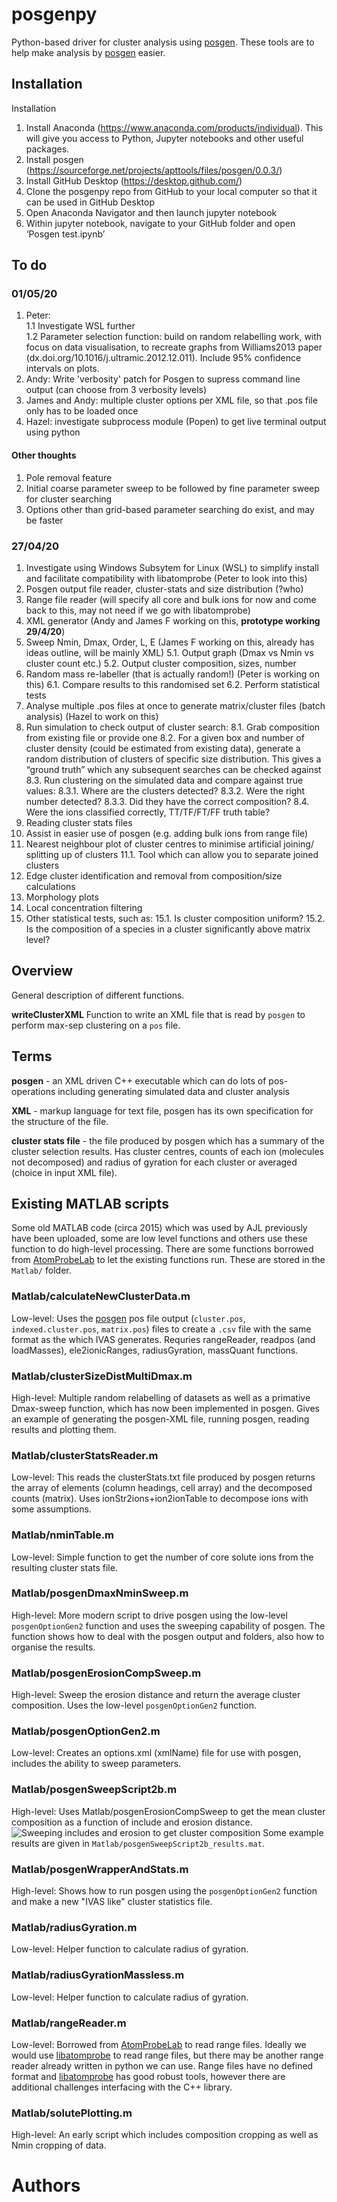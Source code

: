# posgenpy
Python-based driver for cluster analysis using [posgen](http://apttools.sourceforge.net). These tools are to help make analysis by [posgen](http://apttools.sourceforge.net) easier.
## Installation 
Installation
1.	Install Anaconda (https://www.anaconda.com/products/individual). This will give you access to Python, Jupyter notebooks and other useful packages.
2.	Install posgen (https://sourceforge.net/projects/apttools/files/posgen/0.0.3/) 
3.	Install GitHub Desktop (https://desktop.github.com/)
4.	Clone the posgenpy repo from GitHub to your local computer so that it can be used in GitHub Desktop
5.	Open Anaconda Navigator and then launch jupyter notebook
6.	Within jupyter notebook, navigate to your GitHub folder and open ‘Posgen test.ipynb’

## To do
### 01/05/20
1. Peter: <br>
1.1 Investigate WSL further <br>
1.2 Parameter selection function: build on random relabelling work, with focus on data visualisation, to recreate graphs from Williams2013 paper (dx.doi.org/10.1016/j.ultramic.2012.12.011). Include 95% confidence intervals on plots.
2. Andy: Write 'verbosity' patch for Posgen to supress command line output (can choose from 3 verbosity levels)
3. James and Andy: multiple cluster options per XML file, so that .pos file only has to be loaded once
4. Hazel: investigate subprocess module (Popen) to get live terminal output using python

#### Other thoughts
1. Pole removal feature
2. Initial coarse parameter sweep to be followed by fine parameter sweep for cluster searching
3. Options other than grid-based parameter searching do exist, and may be faster


### 27/04/20
1. Investigate using Windows Subsytem for Linux (WSL) to simplify install and facilitate compatibility with libatomprobe (Peter to look into this)
2.	Posgen output file reader, cluster-stats and size distribution (?who)
3.	Range file reader (will specify all core and bulk ions for now and come back to this, may not need if we go with libatomprobe)
4.	XML generator (Andy and James F working on this, **prototype working 29/4/20**)
5.	Sweep Nmin, Dmax, Order, L, E (James F working on this, already has ideas outline, will be mainly XML)
5.1.	Output graph (Dmax vs Nmin vs cluster count etc.) 
5.2.	Output cluster composition, sizes, number
6.	Random mass re-labeller (that is actually random!) (Peter is working on this)
6.1.	Compare results to this randomised set 
6.2.	Perform statistical tests
7.	Analyse multiple .pos files at once to generate matrix/cluster files (batch analysis) (Hazel to work on this)
8.	Run simulation to check output of cluster search:
8.1.	Grab composition from existing file or provide one
8.2.	For a given box and number of cluster density (could be estimated from existing data), generate a random distribution of clusters of specific size distribution. This gives a “ground truth” which any subsequent searches can be checked against
8.3.	Run clustering on the simulated data and compare against true values:
8.3.1.	Where are the clusters detected? 
8.3.2.	Were the right number detected? 
8.3.3.	Did they have the correct composition? 
8.4.	Were the ions classified correctly, TT/TF/FT/FF truth table?
9.	Reading cluster stats files
10.	Assist in easier use of posgen (e.g. adding bulk ions from range file) 
11.	Nearest neighbour plot of cluster centres to minimise artificial joining/ splitting up of clusters 
11.1.	Tool which can allow you to separate joined clusters
12.	Edge cluster identification and removal from composition/size calculations 
13.	Morphology plots 
14.	Local concentration filtering 
15.	Other statistical tests, such as: 
15.1.	Is cluster composition uniform? 
15.2.	Is the composition of a species in a cluster significantly above matrix level?


## Overview
General description of different functions.

**writeClusterXML** Function to write an XML file that is read by `posgen` to perform max-sep clustering on a `pos` file.

## Terms
**posgen** - an XML driven C++ executable which can do lots of pos-operations including generating simulated data and cluster analysis

**XML** - markup language for text file, posgen has its own specification for the structure of the file.

**cluster stats file** - the file produced by posgen which has a summary of the cluster selection results. Has cluster centres, counts of each ion (molecules not decomposed) and radius of gyration for each cluster or averaged (choice in input XML file).
## Existing MATLAB scripts
Some old MATLAB code (circa 2015) which was used by AJL previously have been uploaded, some are low level functions and others use these function to do high-level processing. There are some functions borrowed from [AtomProbeLab](http://AtomProbeLab.sourceforge.net) to let the existing functions run. These are stored in the `Matlab/` folder.
### Matlab/calculateNewClusterData.m
Low-level: Uses the [posgen](http://apttools.sourceforge.net) pos file output (`cluster.pos`, `indexed.cluster.pos`, `matrix.pos`) files to create a `.csv` file with the same format as the which IVAS generates.
Requries rangeReader, readpos (and loadMasses), ele2ionicRanges, radiusGyration, massQuant functions.
### Matlab/clusterSizeDistMultiDmax.m
High-level: Multiple random relabelling of datasets as well as a primative Dmax-sweep function, which has now been implemented in posgen. Gives an example of generating the posgen-XML file, running posgen, reading results and plotting them.
### Matlab/clusterStatsReader.m
Low-level: This reads the clusterStats.txt file produced by posgen returns the array of elements (column headings, cell array) and the decomposed counts (matrix). Uses ionStr2ions+ion2ionTable to decompose ions with some assumptions.
### Matlab/nminTable.m
Low-level: Simple function to get the number of core solute ions from the resulting cluster stats file.
### Matlab/posgenDmaxNminSweep.m
High-level: More modern script to drive posgen using the low-level `posgenOptionGen2` function and uses the sweeping capability of posgen. The function shows how to deal with the posgen output and folders, also how to organise the results.
### Matlab/posgenErosionCompSweep.m
High-level: Sweep the erosion distance and return the average cluster composition. Uses the low-level `posgenOptionGen2` function.
### Matlab/posgenOptionGen2.m
Low-level: Creates an options.xml (xmlName) file for use with posgen, includes the ability to sweep parameters.
### Matlab/posgenSweepScript2b.m
High-level: Uses Matlab/posgenErosionCompSweep to get the mean cluster composition as a function of include and erosion distance.
![Sweeping includes and erosion to get cluster composition](docs/ML_posgenSweepScript2b.PNG)
Some example results are given in `Matlab/posgenSweepScript2b_results.mat`.
### Matlab/posgenWrapperAndStats.m
High-level: Shows how to run posgen using the `posgenOptionGen2` function and make a new "IVAS like" cluster statistics file.
### Matlab/radiusGyration.m
Low-level: Helper function to calculate radius of gyration.
### Matlab/radiusGyrationMassless.m
Low-level: Helper function to calculate radius of gyration.
### Matlab/rangeReader.m
Low-level: Borrowed from [AtomProbeLab](http://AtomProbeLab.sourceforge.net) to read range files. Ideally we would use [libatomprobe](https://bitbucket.org/mycae_gmx/libatomprobe/src/default/) to read range files, but there may be another range reader already written in python we can use. Range files have no defined format and [libatomprobe](https://bitbucket.org/mycae_gmx/libatomprobe/src/default/) has good robust tools, however there are additional challenges interfacing with the C++ library.
### Matlab/solutePlotting.m
High-level: An early script which includes composition cropping as well as Nmin cropping of data.

# Authors
